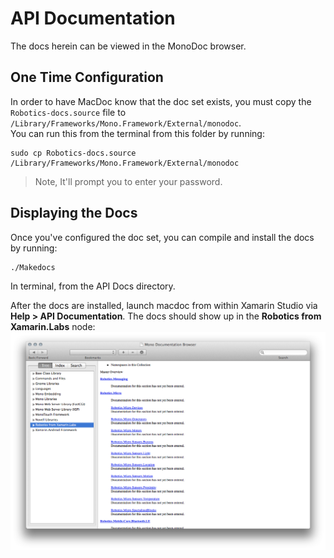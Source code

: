 # API Documentation

The docs herein can be viewed in the MonoDoc browser.

## One Time Configuration

In order to have MacDoc know that the doc set exists, you must copy the `Robotics-docs.source` file to `/Library/Frameworks/Mono.Framework/External/monodoc`.	
You can run this from the terminal from this folder by running:

```
sudo cp Robotics-docs.source /Library/Frameworks/Mono.Framework/External/monodoc

```
> Note, It'll prompt you to enter your password.

## Displaying the Docs

Once you've configured the doc set, you can compile and install the docs by running:

```
./Makedocs
```
In terminal, from the API Docs directory.

After the docs are installed, launch macdoc from within Xamarin Studio via **Help > API Documentation**. The docs should show up in the **Robotics from Xamarin.Labs** node:
 ![](MacDoc.png)